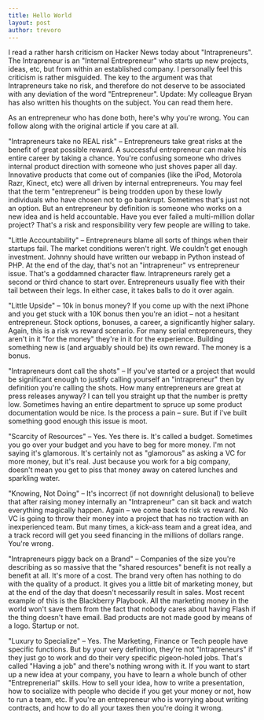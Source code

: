 ```yaml
---
title: Hello World
layout: post
author: trevoro
---
```


I read a rather harsh criticism on Hacker News today about "Intrapreneurs". The
Intrapreneur is an "Internal Entrepreneur" who starts up new projects, ideas,
etc, but from within an established company. I personally feel this criticism is
rather misguided. The key to the argument was that Intrapreneurs take no risk,
and therefore do not deserve to be associated with any deviation of the word
"Entrepreneur". Update: My colleague Bryan has also written his thoughts on the
subject. You can read them here.

As an entrepreneur who has done both, here's why you're wrong. You can follow
along with the original article if you care at all.

"Intrapreneurs take no REAL risk" – Entrepreneurs take great risks at the
benefit of great possible reward. A successful entrepreneur can make his entire
career by taking a chance. You're confusing someone who drives internal product
direction with someone who just shoves paper all day. Innovative products that
come out of companies (like the iPod, Motorola Razr, Kinect, etc) were all
driven by internal entrepreneurs. You may feel that the term "entrepreneur" is
being trodden upon by these lowly individuals who have chosen not to go
bankrupt. Sometimes that's just not an option. But an entrepreneur by definition
is someone who works on a new idea and is held accountable. Have you ever failed
a multi-million dollar project? That's a risk and responsibility very few people
are willing to take.

"Little Accountability" – Entrepreneurs blame all sorts of things when their
startups fail. The market conditions weren't right. We couldn't get enough
investment. Johnny should have written our webapp in Python instead of PHP. At
the end of the day, that's not an "intrapreneur" vs entrepreneur issue. That's a
goddamned character flaw. Intrapreneurs rarely get a second or third chance to
start over. Entrepreneurs usually flee with their tail between their legs. In
either case, it takes balls to do it over again.

"Little Upside" – 10k in bonus money? If you come up with the next iPhone and
you get stuck with a 10K bonus then you're an idiot – not a hesitant
entrepreneur. Stock options, bonuses, a career, a significantly higher salary.
Again, this is a risk vs reward scenario. For many serial entrepreneurs, they
aren't in it "for the money" they're in it for the experience. Building
something new is (and arguably should be) its own reward. The money is a bonus.

"Intrapreneurs dont call the shots" – If you've started or a project that would
be significant enough to justify calling yourself an "intrapreneur" then by
definition you're calling the shots. How many entrepreneurs are great at press
releases anyway? I can tell you straight up that the number is pretty low.
Sometimes having an entire department to spruce up some product documentation
would be nice. Is the process a pain – sure. But if i've built something good
enough this issue is moot.

"Scarcity of Resources" – Yes. Yes there is. It's called a budget. Sometimes you
go over your budget and you have to beg for more money. I'm not saying it's
glamorous. It's certainly not as "glamorous" as asking a VC for more money, but
it's real. Just because you work for a big company, doesn't mean you get to piss
that money away on catered lunches and sparkling water.

"Knowing, Not Doing" – It's incorrect (if not downright delusional) to believe
that after raising money internally an "Intrapreneur" can sit back and watch
everything magically happen. Again – we come back to risk vs reward. No VC is
going to throw their money into a project that has no traction with an
inexperienced team. But many times, a kick-ass team and a great idea, and a
track record will get you seed financing in the millions of dollars range.
You're wrong.

"Intrapreneurs piggy back on a Brand" – Companies of the size you're describing
as so massive that the "shared resources" benefit is not really a benefit at
all. It's more of a cost. The brand very often has nothing to do with the
quality of a product. It gives you a little bit of marketing money, but at the
end of the day that doesn't necessarily result in sales. Most recent example of
this is the Blackberry Playbook. All the marketing money in the world won't save
them from the fact that nobody cares about having Flash if the thing doesn't
have email. Bad products are not made good by means of a logo. Startup or not.

"Luxury to Specialize" – Yes. The Marketing, Finance or Tech people have
specific functions. But by your very definition, they're not "Intrapreneurs" if
they just go to work and do their very specific pigeon-holed jobs. That's called
"Having a job" and there's nothing wrong with it. If you want to start up a new
idea at your company, you have to learn a whole bunch of other "Entreprenerial"
skills. How to sell your idea, how to write a presentation, how to socialize
with people who decide if you get your money or not, how to run a team, etc. If
you're an entrepreneur who is worrying about writing contracts, and how to do
all your taxes then you're doing it wrong.
